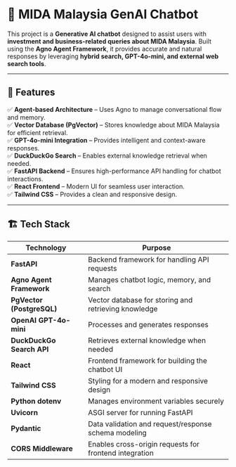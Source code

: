 # 📢 MIDA Malaysia GenAI Chatbot  

This project is a **Generative AI chatbot** designed to assist users with **investment and business-related queries about MIDA Malaysia**. Built using the **Agno Agent Framework**, it provides accurate and natural responses by leveraging **hybrid search, GPT-4o-mini, and external web search tools**.  

---

## 🚀 Features  

✅ **Agent-based Architecture** – Uses Agno to manage conversational flow and memory.  
✅ **Vector Database (PgVector)** – Stores knowledge about MIDA Malaysia for efficient retrieval.  
✅ **GPT-4o-mini Integration** – Provides intelligent and context-aware responses.  
✅ **DuckDuckGo Search** – Enables external knowledge retrieval when needed.  
✅ **FastAPI Backend** – Ensures high-performance API handling for chatbot interactions.  
✅ **React Frontend** – Modern UI for seamless user interaction.  
✅ **Tailwind CSS** – Provides a clean and responsive design.  

---

## 🏗️ Tech Stack  

| Technology  | Purpose |
|-------------|---------|
| **FastAPI** | Backend framework for handling API requests |
| **Agno Agent Framework** | Manages chatbot logic, memory, and search |
| **PgVector (PostgreSQL)** | Vector database for storing and retrieving knowledge |
| **OpenAI GPT-4o-mini** | Processes and generates responses |
| **DuckDuckGo Search API** | Retrieves external knowledge when needed |
| **React** | Frontend framework for building the chatbot UI |
| **Tailwind CSS** | Styling for a modern and responsive design |
| **Python dotenv** | Manages environment variables securely |
| **Uvicorn** | ASGI server for running FastAPI |
| **Pydantic** | Data validation and request/response schema modeling |
| **CORS Middleware** | Enables cross-origin requests for frontend integration |
